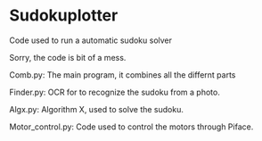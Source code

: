 Sudokuplotter
=============

Code used to run a automatic sudoku solver

Sorry, the code is bit of a mess.

Comb.py: The main program, it combines all the differnt parts

Finder.py: OCR for to recognize the sudoku from a photo.

Algx.py: Algorithm X, used to solve the sudoku. 

Motor_control.py: Code used to control the motors through Piface.
